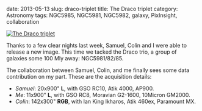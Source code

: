 date: 2013-05-13
slug: draco-triplet
title: The Draco triplet
category: Astronomy
tags: NGC5985, NGC5981, NGC5982, galaxy, PixInsight, collaboration

[![][0]][0]

Thanks to a few clear nights last week, Samuel, Colin and I were able to
release a new image. This time we tacked the Draco trio, a group of galaxies
some 100 Mly away: NGC5981/82/85.

The collaboration between Samuel, Colin, and me finally sees some data
contribution on my part. These are the acquisition details:

* *Samuel*: 20x900" **L**, with GSO RC10, Atik 4000, AP900.
* *Me*: 11x900" **L**, with GSO RC8, Moravian G2-1600, 10Micron GM2000.
* *Colin*: 142x300" **RGB**, with Ian King Ikharos, Atik 460ex, Paramount MX.

[0]: |filename|/images/2013_draco_triplet.jpg "The Draco triplet"

